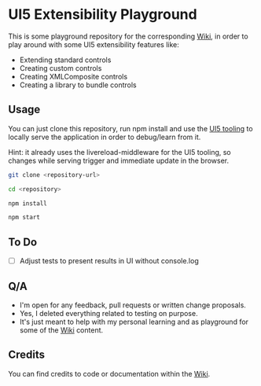 # UI5 Extensibility Playground

This is some playground repository for the corresponding [Wiki](https://github.com/SAPMarco/SAPMarco.github.io/wiki), in order to play around with some UI5 extensibility features like:

* Extending standard controls
* Creating custom controls
* Creating XMLComposite controls
* Creating a library to bundle controls

## Usage

You can just clone this repository, run npm install and use the [UI5 tooling](https://github.com/SAP/ui5-tooling) to locally serve the application in order to debug/learn from it. 

Hint: it already uses the livereload-middleware for the UI5 tooling, so changes while serving trigger and immediate update in the browser.

```sh
git clone <repository-url>

cd <repository>

npm install

npm start
```

## To Do

- [ ] Adjust tests to present results in UI without console.log

## Q/A

- I'm open for any feedback, pull requests or written change proposals.
- Yes, I deleted everything related to testing on purpose.
- It's just meant to help with my personal learning and as playground for some of the [Wiki](https://github.com/SAPMarco/SAPMarco.github.io/wiki) content.

## Credits

You can find credits to code or documentation within the [Wiki](https://github.com/SAPMarco/SAPMarco.github.io/wiki).
